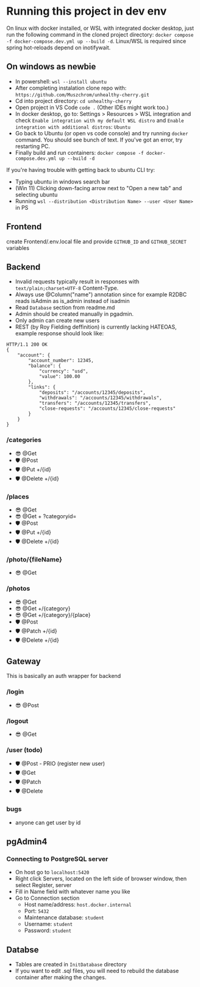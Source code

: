 # Running this project in dev env
On linux with docker installed, or WSL with integrated docker desktop, just run the following command in the cloned project directory:
`docker compose -f docker-compose.dev.yml up --build -d`. Linux/WSL is required since spring hot-reloads depend on inotifywait.
## On windows as newbie

* In powershell: `wsl --install ubuntu`
* After completing instalation clone repo with: `https://github.com/Muszchrom/unhealthy-cherry.git`
* Cd into project directory: `cd unhealthy-cherry`
* Open project in VS Code `code .` (Other IDEs might work too.) 
* In docker desktop, go to: Settings > Resources > WSL integration and check `Enable integration with my default WSL distro` and `Enable integration with additional distros`: `Ubuntu`
* Go back to Ubuntu (or open vs code console) and try running `docker` command. You should see bunch of text. If you've got an error, try restarting PC.
* Finally build and run containers: `docker compose -f docker-compose.dev.yml up --build -d`

If you're having trouble with getting back to ubuntu CLI try:
* Typing ubuntu in windows search bar
* (Win 11) Clicking down-facing arrow next to "Open a new tab" and selecting ubuntu
* Running `wsl --distribution <Distribution Name> --user <User Name>` in PS

## Frontend
create Frontend/.env.local file and provide `GITHUB_ID` and `GITHUB_SECRET` variables

## Backend
* Invalid requests typically result in responses with `text/plain;charset=UTF-8` Content-Type.
* Always use @Column("name") annotation since for example R2DBC reads isAdmin as is_admin instead of isadmin
* Read `Database` section from readme.md
* Admin should be created manually in pgadmin.
* Only admin can create new users 
* REST (by Roy Fielding deffinition) is currently lacking HATEOAS, example response should look like: 

```
HTTP/1.1 200 OK
{
    "account": {
        "account_number": 12345,
        "balance": {
            "currency": "usd",
            "value": 100.00
        },
        "links": {
            "deposits": "/accounts/12345/deposits",
            "withdrawals": "/accounts/12345/withdrawals",
            "transfers": "/accounts/12345/transfers",
            "close-requests": "/accounts/12345/close-requests"
        }
    }
}
```

### /categories
* 😎 @Get
* 🛡️ @Post
* 🛡️ @Put +/{id}
* 🛡️ @Delete +/{id}

### /places
* 😎 @Get
* 😎 @Get + ?categoryid=
* 🛡️ @Post
* 🛡️ @Put +/{id}
* 🛡️ @Delete +/{id}

### /photo/{fileName}
* 😎 @Get

### /photos
* 😎 @Get
* 😎 @Get +/{category}
* 😎 @Get +/{category}/{place}
* 🛡️ @Post
* 🛡️ @Patch +/{id}
* 🛡️ @Delete +/{id}

## Gateway
This is basically an auth wrapper for backend

### /login
* 😎 @Post

### /logout
* 😎 @Get

### /user (todo)
* 🛡️ @Post - PRIO (register new user)
* 🛡️ @Get
* 🛡️ @Patch
* 🛡️ @Delete

### bugs
* anyone can get user by id

## pgAdmin4

### Connecting to PostgreSQL server
* On host go to `localhost:5420`
* Right click Servers, located on the left side of browser window, then select Register, server
* Fill in Name field with whatever name you like
* Go to Connection section
  * Host name/address: `host.docker.internal`
  * Port: `5432`
  * Maintenance database: `student`
  * Username: `student`
  * Password: `student`

## Databse
* Tables are created in `InitDatabase` directory
* If you want to edit .sql files, you will need to rebuild the database container after making the changes.
